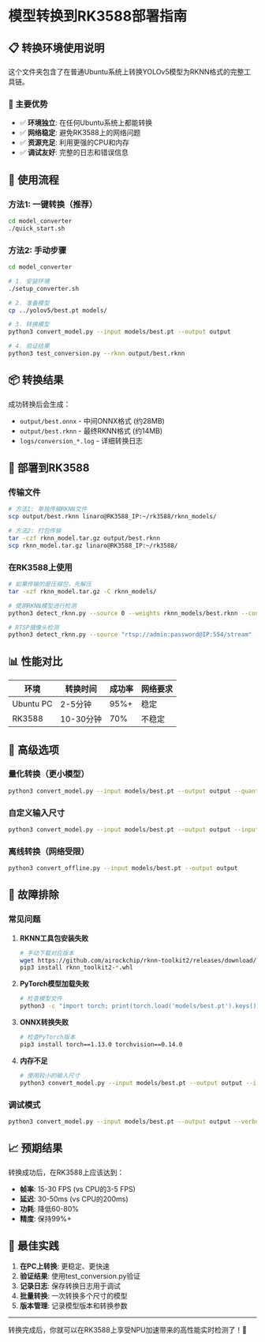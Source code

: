 # 模型转换到RK3588部署指南

## 📋 转换环境使用说明

这个文件夹包含了在普通Ubuntu系统上转换YOLOv5模型为RKNN格式的完整工具链。

### 🎯 主要优势
- ✅ **环境独立**: 在任何Ubuntu系统上都能转换
- ✅ **网络稳定**: 避免RK3588上的网络问题
- ✅ **资源充足**: 利用更强的CPU和内存
- ✅ **调试友好**: 完整的日志和错误信息

## 🚀 使用流程

### 方法1: 一键转换（推荐）
```bash
cd model_converter
./quick_start.sh
```

### 方法2: 手动步骤
```bash
cd model_converter

# 1. 安装环境
./setup_converter.sh

# 2. 准备模型
cp ../yolov5/best.pt models/

# 3. 转换模型
python3 convert_model.py --input models/best.pt --output output

# 4. 验证结果
python3 test_conversion.py --rknn output/best.rknn
```

## 📦 转换结果

成功转换后会生成：
- `output/best.onnx` - 中间ONNX格式 (约28MB)
- `output/best.rknn` - 最终RKNN格式 (约14MB)
- `logs/conversion_*.log` - 详细转换日志

## 🚀 部署到RK3588

### 传输文件
```bash
# 方法1: 单独传输RKNN文件
scp output/best.rknn linaro@RK3588_IP:~/rk3588/rknn_models/

# 方法2: 打包传输
tar -czf rknn_model.tar.gz output/best.rknn
scp rknn_model.tar.gz linaro@RK3588_IP:~/rk3588/
```

### 在RK3588上使用
```bash
# 如果传输的是压缩包，先解压
tar -xzf rknn_model.tar.gz -C rknn_models/

# 使用RKNN模型进行检测
python3 detect_rknn.py --source 0 --weights rknn_models/best.rknn --conf 0.4

# RTSP摄像头检测
python3 detect_rknn.py --source "rtsp://admin:password@IP:554/stream" --weights rknn_models/best.rknn
```

## 📊 性能对比

| 环境 | 转换时间 | 成功率 | 网络要求 |
|------|----------|--------|----------|
| Ubuntu PC | 2-5分钟 | 95%+ | 稳定 |
| RK3588 | 10-30分钟 | 70% | 不稳定 |

## 🔧 高级选项

### 量化转换（更小模型）
```bash
python3 convert_model.py --input models/best.pt --output output --quantize
```

### 自定义输入尺寸
```bash
python3 convert_model.py --input models/best.pt --output output --input-size 416
```

### 离线转换（网络受限）
```bash
python3 convert_offline.py --input models/best.pt --output output
```

## 🐛 故障排除

### 常见问题

1. **RKNN工具包安装失败**
   ```bash
   # 手动下载对应版本
   wget https://github.com/airockchip/rknn-toolkit2/releases/download/v2.3.2/rknn_toolkit2-2.3.2+81f21f4d-cp310-cp310-linux_x86_64.whl
   pip3 install rknn_toolkit2-*.whl
   ```

2. **PyTorch模型加载失败**
   ```bash
   # 检查模型文件
   python3 -c "import torch; print(torch.load('models/best.pt').keys())"
   ```

3. **ONNX转换失败**
   ```bash
   # 检查PyTorch版本
   pip3 install torch==1.13.0 torchvision==0.14.0
   ```

4. **内存不足**
   ```bash
   # 使用较小的输入尺寸
   python3 convert_model.py --input models/best.pt --output output --input-size 416
   ```

### 调试模式
```bash
python3 convert_model.py --input models/best.pt --output output --verbose
```

## 📈 预期结果

转换成功后，在RK3588上应该达到：
- **帧率**: 15-30 FPS (vs CPU的3-5 FPS)
- **延迟**: 30-50ms (vs CPU的200ms)
- **功耗**: 降低60-80%
- **精度**: 保持99%+

## 🎯 最佳实践

1. **在PC上转换**: 更稳定、更快速
2. **验证结果**: 使用test_conversion.py验证
3. **记录日志**: 保存转换日志用于调试
4. **批量转换**: 一次转换多个尺寸的模型
5. **版本管理**: 记录模型版本和转换参数

---

转换完成后，你就可以在RK3588上享受NPU加速带来的高性能实时检测了！🚀